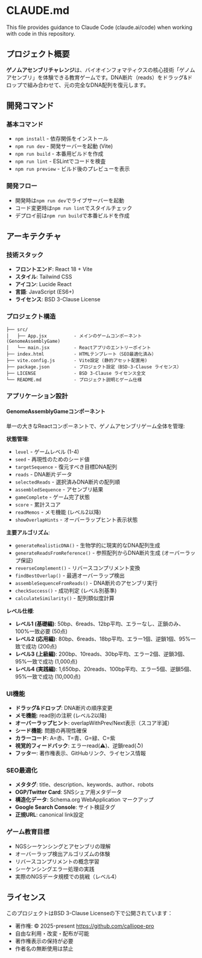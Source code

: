 # CLAUDE.md

This file provides guidance to Claude Code (claude.ai/code) when working with code in this repository.

## プロジェクト概要

**ゲノムアセンブリチャレンジ**は、バイオインフォマティクスの核心技術「ゲノムアセンブリ」を体験できる教育ゲームです。DNA断片（reads）をドラッグ&ドロップで組み合わせて、元の完全なDNA配列を復元します。

## 開発コマンド

### 基本コマンド
- `npm install` - 依存関係をインストール
- `npm run dev` - 開発サーバーを起動 (Vite)
- `npm run build` - 本番用ビルドを作成
- `npm run lint` - ESLintでコードを検査
- `npm run preview` - ビルド後のプレビューを表示

### 開発フロー
- 開発時は`npm run dev`でライブサーバーを起動
- コード変更時は`npm run lint`でスタイルチェック
- デプロイ前は`npm run build`で本番ビルドを作成

## アーキテクチャ

### 技術スタック
- **フロントエンド**: React 18 + Vite
- **スタイル**: Tailwind CSS
- **アイコン**: Lucide React
- **言語**: JavaScript (ES6+)
- **ライセンス**: BSD 3-Clause License

### プロジェクト構造
```
├── src/
│   ├── App.jsx          - メインのゲームコンポーネント (GenomeAssemblyGame)
│   └── main.jsx         - Reactアプリのエントリーポイント
├── index.html           - HTMLテンプレート（SEO最適化済み）
├── vite.config.js       - Vite設定 (静的アセット配置用)
├── package.json         - プロジェクト設定（BSD-3-Clause ライセンス）
├── LICENSE              - BSD 3-Clause ライセンス全文
└── README.md            - プロジェクト説明とゲーム仕様
```

### アプリケーション設計

#### GenomeAssemblyGameコンポーネント
単一の大きなReactコンポーネントで、ゲノムアセンブリゲーム全体を管理:

**状態管理**:
- `level` - ゲームレベル (1-4)
- `seed` - 再現性のためのシード値
- `targetSequence` - 復元すべき目標DNA配列
- `reads` - DNA断片データ
- `selectedReads` - 選択済みDNA断片の配列順
- `assembledSequence` - アセンブリ結果
- `gameComplete` - ゲーム完了状態
- `score` - 累計スコア
- `readMemos` - メモ機能 (レベル2以降)
- `showOverlapHints` - オーバーラップヒント表示状態

**主要アルゴリズム**:
- `generateRealisticDNA()` - 生物学的に現実的なDNA配列生成
- `generateReadsFromReference()` - 参照配列からDNA断片生成 (オーバーラップ保証)
- `reverseComplement()` - リバースコンプリメント変換
- `findBestOverlap()` - 最適オーバーラップ検出
- `assembleSequenceFromReads()` - DNA断片のアセンブリ実行
- `checkSuccess()` - 成功判定 (レベル別基準)
- `calculateSimilarity()` - 配列類似度計算

**レベル仕様**:
- **レベル1 (基礎編)**: 50bp、6reads、12bp平均、エラーなし、正鎖のみ、100%一致必要 (50点)
- **レベル2 (応用編)**: 80bp、6reads、18bp平均、エラー1個、逆鎖1個、95%一致で成功 (200点)
- **レベル3 (上級編)**: 200bp、10reads、30bp平均、エラー2個、逆鎖3個、95%一致で成功 (1,000点)
- **レベル4 (実践編)**: 1,650bp、20reads、100bp平均、エラー5個、逆鎖5個、95%一致で成功 (10,000点)

### UI機能
- **ドラッグ&ドロップ**: DNA断片の順序変更
- **メモ機能**: read別の注釈 (レベル2以降)
- **オーバーラップヒント**: overlapWithPrev/Next表示（スコア半減）
- **シード機能**: 問題の再現性確保
- **カラーコード**: A=赤、T=青、G=緑、C=紫
- **視覚的フィードバック**: エラーread(⚠️)、逆鎖read(↺)
- **フッター**: 著作権表示、GitHubリンク、ライセンス情報

### SEO最適化
- **メタタグ**: title、description、keywords、author、robots
- **OGP/Twitter Card**: SNSシェア用メタデータ
- **構造化データ**: Schema.org WebApplication マークアップ
- **Google Search Console**: サイト検証タグ
- **正規URL**: canonical link設定

### ゲーム教育目標
- NGSシーケンシングとアセンブリの理解
- オーバーラップ検出アルゴリズムの体験
- リバースコンプリメントの概念学習
- シーケンシングエラー処理の実践
- 実際のNGSデータ規模での挑戦（レベル4）

## ライセンス

このプロジェクトはBSD 3-Clause Licenseの下で公開されています：
- 著作権: © 2025-present https://github.com/calliope-pro
- 自由な利用・改変・配布が可能
- 著作権表示の保持が必要
- 作者名の無断使用は禁止